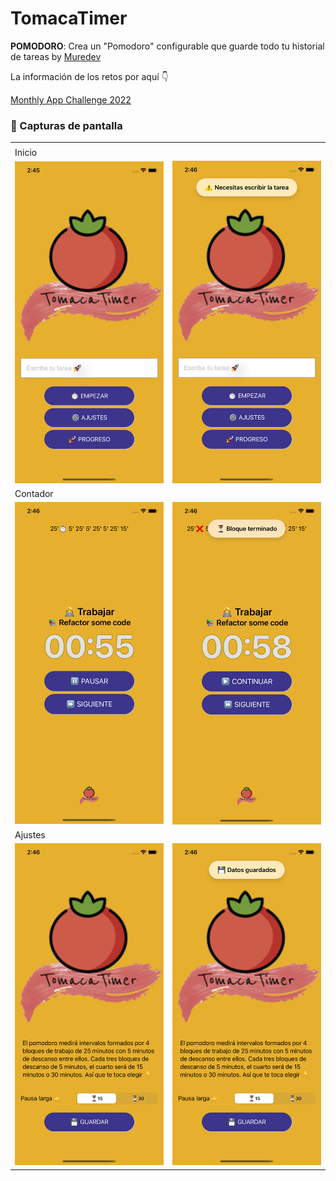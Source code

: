 # TomacaTimer

**POMODORO**: Crea un "Pomodoro" configurable que guarde todo tu historial de tareas by [Muredev](https://github.com/mouredev/) 

La información de los retos por aquí 👇

[Monthly App Challenge 2022](https://github.com/mouredev/Monthly-App-Challenge-2022)

### 📸  Capturas de pantalla
<table>
<tr><td colspan="2"></td></tr>
<tr><td colspan="2">Inicio</td></tr>
<tr>
<td><img src="./public/StartView.png" width="250" /></td>
<td><img src="./public/StartViewToast.png" width="250" /></td>
</tr>
<tr><td colspan="2">Contador</td></tr>
<tr>
<td><img src="./public/Timer.png" width="250" /></td>
<td><img src="./public/TimerToast.png" width="250" /></td>
</tr>
<tr><td colspan="2">Ajustes</td></tr>
<tr>
<td><img src="./public/Settings.png"width="250" /></td>
<td><img src="./public/SettingsToast.png" width="250" /></td>
</tr>
</table>
